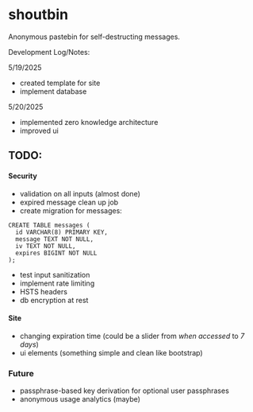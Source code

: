 # shoutbin
Anonymous pastebin for self-destructing messages.


Development Log/Notes:

5/19/2025
- created template for site
- implement database

5/20/2025
- implemented zero knowledge architecture
- improved ui


## TODO:

#### Security
- validation on all inputs (almost done)
- expired message clean up job
- create migration for messages:
```
CREATE TABLE messages (
  id VARCHAR(8) PRIMARY KEY,
  message TEXT NOT NULL,
  iv TEXT NOT NULL,
  expires BIGINT NOT NULL
);
```
- test input sanitization
- implement rate limiting
- HSTS headers
- db encryption at rest

#### Site
- changing expiration time (could be a slider from *when accessed* to *7 days*)
- ui elements (something simple and clean like bootstrap)

### Future
- passphrase-based key derivation for optional user passphrases
- anonymous usage analytics (maybe)

